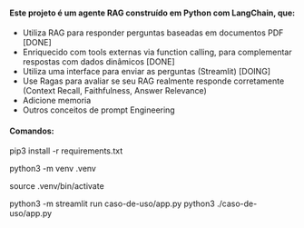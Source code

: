#### Este projeto é um agente RAG construído em Python com LangChain, que:

- Utiliza RAG para responder perguntas baseadas em documentos PDF [DONE]
- Enriquecido com tools externas via function calling, para complementar respostas com dados dinâmicos [DONE]
- Utiliza uma interface para enviar as perguntas (Streamlit) [DOING]
- Use Ragas para avaliar se seu RAG realmente responde corretamente (Context Recall, Faithfulness, Answer Relevance)
- Adicione memoria
- Outros conceitos de prompt Engineering

#### Comandos:

pip3 install -r requirements.txt

python3 -m venv .venv

source .venv/bin/activate

python3 -m streamlit run caso-de-uso/app.py
python3 ./caso-de-uso/app.py